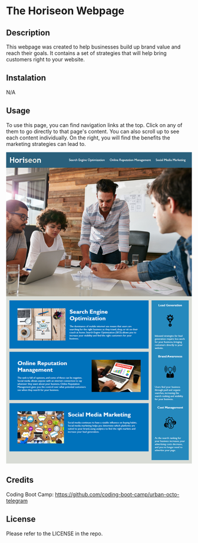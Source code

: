 # The Horiseon Webpage 

## Description 

This webpage was created to help businesses build up brand value and reach their goals. It contains a set of strategies that will help bring customers right to your website. 

## Instalation

N/A

## Usage 

To use this page, you can find navigation links at the top. Click on any of them to go directly to that page's content. You can also scroll up to see each content individually. On the right, you will find the benefits the marketing strategies can lead to.

![Screenshot of the Horiseon webpage.](.//assets/images/screenshot.png)

## Credits 

Coding Boot Camp: https://github.com/coding-boot-camp/urban-octo-telegram

## License

Please refer to the LICENSE in the repo.

